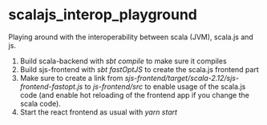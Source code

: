 # scalajs_interop_playground
Playing around with the interoperability between scala (JVM), scala.js and js.

1. Build scala-backend with *sbt compile* to make sure it compiles
2. Build sjs-frontend with *sbt fastOptJS* to create the scala.js frontend part
3. Make sure to create a link from *sjs-frontend/target/scala-2.12/sjs-frontend-fastopt.js* to *js-frontend/src* to enable usage 
of the scala.js code (and enable hot reloading of the frontend app if you change the scala code).
4. Start the react frontend as usual with *yarn start*
